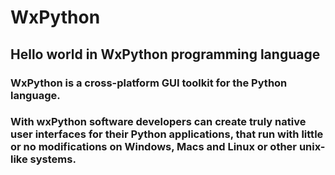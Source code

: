 # WxPython
## Hello world in WxPython programming language

### WxPython is a cross-platform GUI toolkit for the Python language.

### With wxPython software developers can create truly native user interfaces for their Python applications, that run with little or no modifications on Windows, Macs and Linux or other unix-like systems.